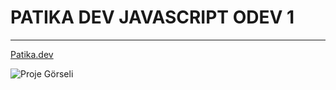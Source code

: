 # PATIKA DEV JAVASCRIPT ODEV 1

---

[Patika.dev](https://app.patika.dev/jaruz)

 ![Proje Görseli](/To-do-list/todolist.jpg)